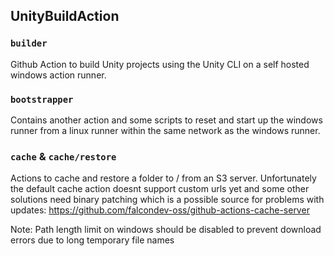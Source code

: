 ## UnityBuildAction

### `builder`
Github Action to build Unity projects using the Unity CLI on a self hosted windows action runner.

### `bootstrapper`
Contains another action and some scripts to reset and start up the windows runner from a linux runner within the same network as the windows runner.

### `cache` & `cache/restore`
Actions to cache and restore a folder to / from an S3 server. Unfortunately the default cache action doesnt support custom urls yet and some other solutions need binary patching which is a possible source for problems with updates:
https://github.com/falcondev-oss/github-actions-cache-server

Note: Path length limit on windows should be disabled to prevent download errors due to long temporary file names
